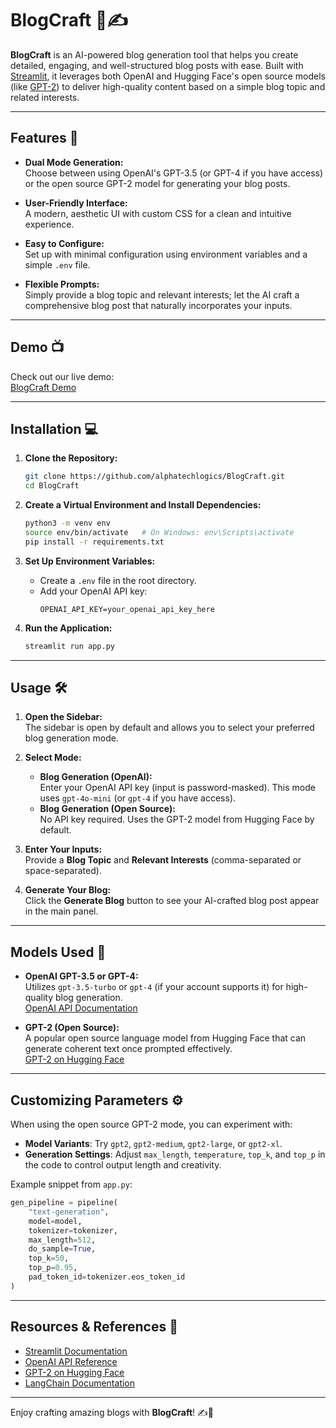 # BlogCraft 📝✍️

**BlogCraft** is an AI-powered blog generation tool that helps you create detailed, engaging, and well-structured blog posts with ease. Built with [Streamlit](https://streamlit.io), it leverages both OpenAI and Hugging Face's open source models (like [GPT-2](https://huggingface.co/gpt2)) to deliver high-quality content based on a simple blog topic and related interests.

---

## Features 🚀

- **Dual Mode Generation:**  
  Choose between using OpenAI's GPT-3.5 (or GPT-4 if you have access) or the open source GPT-2 model for generating your blog posts.

- **User-Friendly Interface:**  
  A modern, aesthetic UI with custom CSS for a clean and intuitive experience.

- **Easy to Configure:**  
  Set up with minimal configuration using environment variables and a simple `.env` file.

- **Flexible Prompts:**  
  Simply provide a blog topic and relevant interests; let the AI craft a comprehensive blog post that naturally incorporates your inputs.

---

## Demo 📺

Check out our live demo:  
[BlogCraft Demo](https://blogcrafts.streamlit.app/)

---

## Installation 💻

1. **Clone the Repository:**

   ```bash
   git clone https://github.com/alphatechlogics/BlogCraft.git
   cd BlogCraft
   ```

2. **Create a Virtual Environment and Install Dependencies:**

   ```bash
   python3 -m venv env
   source env/bin/activate   # On Windows: env\Scripts\activate
   pip install -r requirements.txt
   ```

3. **Set Up Environment Variables:**

   - Create a `.env` file in the root directory.
   - Add your OpenAI API key:
     ```env
     OPENAI_API_KEY=your_openai_api_key_here
     ```

4. **Run the Application:**
   ```bash
   streamlit run app.py
   ```

---

## Usage 🛠️

1. **Open the Sidebar:**  
   The sidebar is open by default and allows you to select your preferred blog generation mode.

2. **Select Mode:**

   - **Blog Generation (OpenAI):**  
     Enter your OpenAI API key (input is password-masked). This mode uses `gpt-4o-mini` (or `gpt-4` if you have access).
   - **Blog Generation (Open Source):**  
     No API key required. Uses the GPT-2 model from Hugging Face by default.

3. **Enter Your Inputs:**  
   Provide a **Blog Topic** and **Relevant Interests** (comma-separated or space-separated).

4. **Generate Your Blog:**  
   Click the **Generate Blog** button to see your AI-crafted blog post appear in the main panel.

---

## Models Used 🤖

- **OpenAI GPT-3.5 or GPT-4:**  
  Utilizes `gpt-3.5-turbo` or `gpt-4` (if your account supports it) for high-quality blog generation.  
  [OpenAI API Documentation](https://platform.openai.com/docs/api-reference)

- **GPT-2 (Open Source):**  
  A popular open source language model from Hugging Face that can generate coherent text once prompted effectively.  
  [GPT-2 on Hugging Face](https://huggingface.co/gpt2)

---

## Customizing Parameters ⚙️

When using the open source GPT-2 mode, you can experiment with:

- **Model Variants**: Try `gpt2`, `gpt2-medium`, `gpt2-large`, or `gpt2-xl`.
- **Generation Settings**: Adjust `max_length`, `temperature`, `top_k`, and `top_p` in the code to control output length and creativity.

Example snippet from `app.py`:

```python
gen_pipeline = pipeline(
    "text-generation",
    model=model,
    tokenizer=tokenizer,
    max_length=512,
    do_sample=True,
    top_k=50,
    top_p=0.95,
    pad_token_id=tokenizer.eos_token_id
)
```

---

## Resources & References 🔗

- [Streamlit Documentation](https://docs.streamlit.io)
- [OpenAI API Reference](https://platform.openai.com/docs/api-reference)
- [GPT-2 on Hugging Face](https://huggingface.co/gpt2)
- [LangChain Documentation](https://python.langchain.com/)

---

Enjoy crafting amazing blogs with **BlogCraft**! ✍️📝
